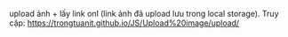 upload ảnh + lấy link onl (link ảnh đã upload lưu trong local storage).
Truy cập: https://trongtuanit.github.io/JS/Upload%20image/upload/